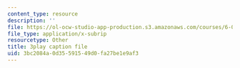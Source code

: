 ```yaml
---
content_type: resource
description: ''
file: https://ol-ocw-studio-app-production.s3.amazonaws.com/courses/6-042j-mathematics-for-computer-science-spring-2015/3bc2084a0d35591549d0fa27be1e9af3_eMWG-jTh-GE.srt
file_type: application/x-subrip
resourcetype: Other
title: 3play caption file
uid: 3bc2084a-0d35-5915-49d0-fa27be1e9af3
---
```

